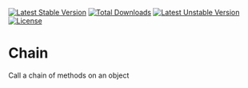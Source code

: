 <!-- header start -->
[![Latest Stable Version](https://poser.pugx.org/cupoftea/chain/version.svg)](https://packagist.org/packages/cupoftea/chain) [![Total Downloads](https://poser.pugx.org/cupoftea/chain/d/total.svg)](https://packagist.org/packages/cupoftea/chain) [![Latest Unstable Version](https://poser.pugx.org/cupoftea/chain/v/unstable.svg)](https://packagist.org/packages/cupoftea/chain) [![License](https://poser.pugx.org/cupoftea/chain/license.svg)](https://packagist.org/packages/cupoftea/chain)

# Chain
Call a chain of methods on an object
